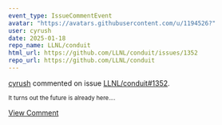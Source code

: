 ```yaml
---
event_type: IssueCommentEvent
avatar: "https://avatars.githubusercontent.com/u/1194526?"
user: cyrush
date: 2025-01-18
repo_name: LLNL/conduit
html_url: https://github.com/LLNL/conduit/issues/1352
repo_url: https://github.com/LLNL/conduit
---
```


<a href='https://github.com/cyrush' target='_blank'>cyrush</a> commented on issue <a href='https://github.com/LLNL/conduit/issues/1352' target='_blank'>LLNL/conduit#1352</a>.

<small>It turns out the future is already here....</small>

<a href='https://github.com/LLNL/conduit/issues/1352' target='_blank'>View Comment</a>